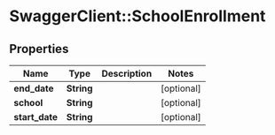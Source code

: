 # SwaggerClient::SchoolEnrollment

## Properties
Name | Type | Description | Notes
------------ | ------------- | ------------- | -------------
**end_date** | **String** |  | [optional] 
**school** | **String** |  | [optional] 
**start_date** | **String** |  | [optional] 

